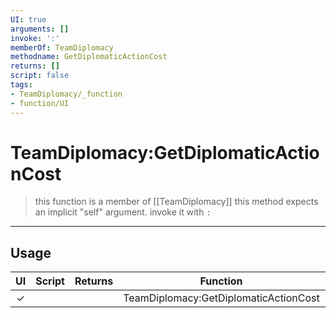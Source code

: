 ```yaml
---
UI: true
arguments: []
invoke: ':'
memberOf: TeamDiplomacy
methodname: GetDiplomaticActionCost
returns: []
script: false
tags:
- TeamDiplomacy/_function
- function/UI
---
```

# TeamDiplomacy:GetDiplomaticActionCost
> this function is a member of [[TeamDiplomacy]]
> this method expects an implicit "self" argument. invoke it with `:`
-----
## Usage
|  UI | Script | Returns | Function | Arguments |
|:---:|:------:|-------:|:--------:|:---------|
|✓| ||TeamDiplomacy:GetDiplomaticActionCost||
